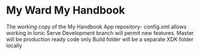 # My Ward My Handbook
The working copy of the My Handbook App repository- config.xml allows working in Ionic Serve
Development branch will permit new features. 
Master will be production ready code only
Build folder will be a separate XDK folder locally

